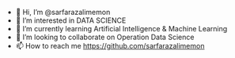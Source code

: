 - 👋 Hi, I’m @sarfarazalimemon
- 👀 I’m interested in DATA SCIENCE
- 🌱 I’m currently learning Artificial Intelligence & Machine Learning
- 💞️ I’m looking to collaborate on Operation Data Science
- 📫 How to reach me https://github.com/sarfarazalimemon

<!---
sarfarazalimemon/sarfarazalimemon is a ✨ special ✨ repository because its `README.md` (this file) appears on your GitHub profile.
You can click the Preview link to take a look at your changes.
--->
